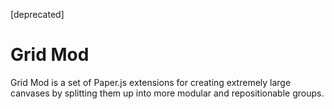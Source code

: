 [deprecated]

Grid Mod
========

Grid Mod is a set of Paper.js extensions for creating extremely large canvases
by splitting them up into more modular and repositionable groups.
